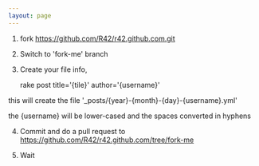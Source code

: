 ```yaml
---
layout: page
---
```


1. fork https://github.com/R42/r42.github.com.git

2. Switch to 'fork-me' branch

3. Create your file info,

	rake post title='{tile}' author='{username}'

  this will create the file '_posts/{year}-{month}-{day}-{username}.yml'
  
  the {username} will be lower-cased and the spaces converted in hyphens

4. Commit and do a pull request to https://github.com/R42/r42.github.com/tree/fork-me

5. Wait
